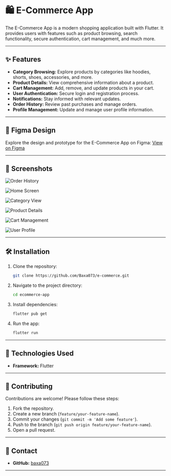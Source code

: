 # 🛍️ E-Commerce App

The E-Commerce App is a modern shopping application built with Flutter. It provides users with features such as product browsing, search functionality, secure authentication, cart management, and much more.

---

## ✨ Features

- **Category Browsing:** Explore products by categories like hoodies, shorts, shoes, accessories, and more.
- **Product Details:** View comprehensive information about a product.
- **Cart Management:** Add, remove, and update products in your cart.
- **User Authentication:** Secure login and registration process.
- **Notifications:** Stay informed with relevant updates.
- **Order History:** Review past purchases and manage orders.
- **Profile Management:** Update and manage user profile information.

---

## 🎨 Figma Design

Explore the design and prototype for the E-Commerce App on Figma:
[View on Figma](https://www.figma.com/design/po1OyyIfCJpg5ljzyXGwxe/Ecommerce-Mobile-App-(Community)?node-id=7-426&p=f&t=xxa2MYEqDHGe8rv7-0)

---


## 📸 Screenshots
    
   ![Order History](https://github.com/user-attachments/assets/69330019-339b-4978-befb-e091aaf8daca)

   ![Home Screen](https://github.com/user-attachments/assets/51002974-26d4-4f6b-89dc-c1ac456a4452)

   ![Category View](https://github.com/user-attachments/assets/04364624-859b-4e6b-895a-cb9ede388e71)


   ![Product Details](https://github.com/user-attachments/assets/56951a97-085d-45ea-8562-f95086ceff94)

   ![Cart Management](https://github.com/user-attachments/assets/873d38e6-313f-40d0-89c4-d86c3902c215)


   ![User Profile](https://github.com/user-attachments/assets/3809b1b2-0da1-46ac-8b99-43fe36c32f22)



---

## 🛠️ Installation

1. Clone the repository:
   ```bash
   git clone https://github.com/Baxa073/e-commerce.git
   ```

2. Navigate to the project directory:
   ```bash
   cd ecommerce-app
   ```

3. Install dependencies:
   ```bash
   flutter pub get
   ```

4. Run the app:
   ```bash
   flutter run
   ```

---

## 🧩 Technologies Used

- **Framework:** Flutter


---

## 🤝 Contributing

Contributions are welcome! Please follow these steps:

1. Fork the repository.
2. Create a new branch (`feature/your-feature-name`).
3. Commit your changes (`git commit -m 'Add some feature'`).
4. Push to the branch (`git push origin feature/your-feature-name`).
5. Open a pull request.

---

## 📧 Contact


- **GitHub:** [baxa073](https://github.com/baxa073)

---
